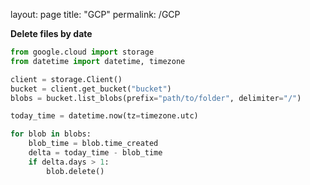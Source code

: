 layout: page
title: "GCP"
permalink: /GCP

**Delete files by date**
```python
from google.cloud import storage
from datetime import datetime, timezone

client = storage.Client()
bucket = client.get_bucket("bucket")
blobs = bucket.list_blobs(prefix="path/to/folder", delimiter="/")

today_time = datetime.now(tz=timezone.utc)

for blob in blobs:
    blob_time = blob.time_created
    delta = today_time - blob_time
    if delta.days > 1:
        blob.delete()
```
